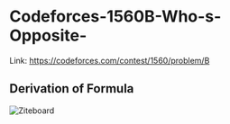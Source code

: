 # Codeforces-1560B-Who-s-Opposite-
Link: https://codeforces.com/contest/1560/problem/B
## Derivation of Formula
![Ziteboard](https://user-images.githubusercontent.com/51401355/130208460-ff400258-771b-4c98-a1db-930e38b13081.png)
